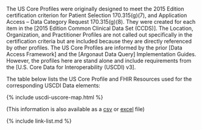 
The US Core Profiles were originally designed to meet the 2015 Edition certification criterion for Patient Selection 170.315(g)(7), and Application Access – Data Category Request 170.315(g)(8). They were created for each item in the [2015 Edition Common Clinical Data Set (CCDS)].  The Location, Organization, and Practitioner Profiles are not called out specifically in the certification criteria but are included because they are directly referenced by other profiles.  The US Core Profiles are informed by the prior [Data Access Framework] and the [Argonaut Data Query] Implementation Guides. However, the profiles here are stand alone and include requirements from the [U.S. Core Data for Interoperability (USCDI) v3].

The table below lists the US Core Profile and FHIR Resources used for the corresponding USCDI Data elements:

<!-- { % include USCDI_v2_table_links.svg % } -->

{% include uscdi-uscore-map.html %}

(This information is also available as a [csv](uscdi_table.csv) or [excel](uscdi_table.xlsx) file)

{% include link-list.md %}
